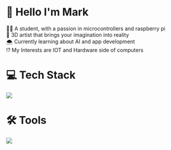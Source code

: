 # 👋 Hello I'm Mark
🧑‍💻 A student, with a passion in microcontrollers and raspberry pi <br />
🎨 3D artist that brings your imagination into reality<br />
🌨️ Currently learning about AI and app development<br />
⁉️ My Interests are IOT and Hardware side of computers
<br>

# 💻 Tech Stack 
<p align="left">
  <a href="https://skillicons.dev">
    <img src="https://skillicons.dev/icons?i=html,css,javascript,react,java,py" />
  </a>
</p>

# 🛠️ Tools 
<p align="left">
  <a href="https://skillicons.dev">
    <img src="https://skillicons.dev/icons?i=figma,pycharm,vscode,github" />
  </a>
</p>


